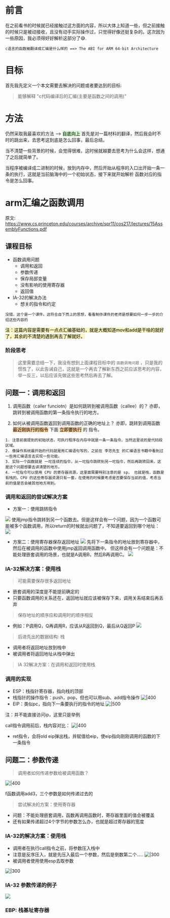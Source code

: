 # 前言
在之前看书的时候就已经接触过这方面的内容，所以大体上知道一些，但之前接触的时候只是被动接收，且没有动手实际操作过，只觉得好像还挺复杂的。这次因为一些原因，我必须得好好解析这部分了😅.

```ad-tip
c语言的函数被翻译成汇编是什么样的 ==> The ABI for ARM 64-bit Architecture
```

# 目标
首先我先定义一个本文需要去解决的问题或者要达到的目标:
> 能够解释 "c代码编译后的汇编(主要是函数之间的调用)" 

# 方法
仍然采取我最喜欢的方法 --> <mark style="background: #BBFABBA6;">自底向上</mark>
首先是对一篇材料的翻译，然后我会时不时的跳出来，去思考这到底是怎么回事，最后总结。

当不清楚一些背景的时候，会觉得很难，这时候就越要去思考为什么会这样，想通了之后就简单了。

当程序被编译成二进制的时候，放到内存中，然后开始从程序的入口出开始一条一条的执行，这就是当前脑海中的一个初始状态，接下来就开始解析 函数对应的指令是怎么回事。

# arm汇编之函数调用
原文: https://www.cs.princeton.edu/courses/archive/spr11/cos217/lectures/15AssemblyFunctions.pdf

## 课程目标
- 函数调用问题
	- 调用和返回
	- 参数传递
	- 保存局部变量
	- 没有影响的使用寄存器
	- 返回值
- IA-32的解决办法
	- 想关的指令和约定

```ad-tip
没错，这个是一个课件。这符合自下而上的思想，看看制作课件的老师是想要如何一步一步的介绍这些内容的
```

<mark style="background: #FFF3A3A6;">注：这篇内容是需要有一点点汇编基础的，就是大概知道mov和add是干啥的就好了，其余的不清楚的遇到再去了解就好。</mark>

### 阶段思考

> 这里需要总结一下，我没有想到上面课程目标中的 `函数调用问题` ，只是我的惯性了，以此告诫自己，这就是一个再去了解新东西之前应该思考的内容，举一反三，以后应该先做这些思考然后再去了解。

## 问题一：调用和返回
1. 调用函数（caller funciotn）是如何跳转到被调用函数（callee）的？
	亦即，跳转到被调用函数的第一条指令执行的地方。

2. 如何从被调用函数返回到调用函数的正确的地址上？
	亦即，跳转到调用函数 <mark style="background: #FFB86CA6;">最近刚执行的指令</mark> 下面 <mark style="background: #FFB86CA6;">立即要执行</mark> 的 指令。

```ad-note
1. 注意前面提到的初始状态，可执行程序在内存中就是一条一条指令，当然这里说的是代码段区域。
2. 像操作系统最开始的代码就是用汇编语句写的，之前在 李忠先生 的汇编语言书籍中看到过一些用汇编语言去实现一些功能。
3. 实际一个函数就是 一坨连续的指令，从一坨指令跳转到另一坨指令，然后再跳转回来，这是这个问题想要去讲清楚的地方。
4. 一坨指令可以使用 CPU 的寄存器资源，这里面需要特别注意的是 sp， 也就是栈，函数是有栈的。CPU 的这些寄存器资源只有一套，在使用的时候要考虑是否要保存当前的值，考虑当前的值是否会被其他地方用到。
```

### 调用和返回的尝试解决方案
- 方案一：使用跳转指令

![](https://raw.githubusercontent.com/later-3/img_picgo/main/img/20221127145032.png)
使用jmp指令跳转到另一个函数去。但是这样会有一个问题，因为一个函数可能被多个函数调用，所以return的时候就出问题了，不知道要返回到哪个地址：
![](https://raw.githubusercontent.com/later-3/img_picgo/main/img/20221127150028.png)

- 方案二：使用寄存器保存返回地址
![](https://raw.githubusercontent.com/later-3/img_picgo/main/img/20221127151207.png)
先将下一条指令的地址放到寄存器中，然后在被调用的函数中使用jmp返回调用函数中。
但这样会有一个问题是：不能处理嵌套调用的场景，也就是A调用B，然后B再调用C。
![](https://raw.githubusercontent.com/later-3/img_picgo/main/img/20221127151933.png)

### IA-32解决方案：使用栈
> 可能需要保存很多返回地址
- 嵌套调用的深度是不能提前确定的
- 只要函数调用的关系还在，返回地址就应该被保存下来，调用关系结束后再丢弃

> 保存地址的顺序应和调用时的顺序相反
- 例如：P调用Q，Q再调用R，应该从R返回到Q，最后从Q返回P
![](https://raw.githubusercontent.com/later-3/img_picgo/main/img/20221127153445.png)

> 后进先出的数据结构: 栈
- 调用者将返回地址放到栈中
- 被调用者将返回地址从栈中弹出

> IA 32解决方案：在调用和返回时使用栈

### 调用的实现
- ESP：栈指针寄存器，指向栈的顶部
- 栈指针的操作指令：push，pop，但也可以用sub、add指令操作
![|400](https://raw.githubusercontent.com/later-3/img_picgo/main/img/20221127155956.png)
- EIP：类似pc，指向下一条要执行的指令的地址
![|500](https://raw.githubusercontent.com/later-3/img_picgo/main/img/20221128214217.png)

注：并不能直接访问ip，这里只是举例

call指令调用前后，栈内容对比：
![|400](https://raw.githubusercontent.com/later-3/img_picgo/main/img/20221128214620.png)
- ret指令，会将old eip弹出栈，并赋值给eip，使eip指向刚刚调用的函数的下一条指令


## 问题二：参数传递
> 调用者如何传递参数给被调用函数？

![|400](https://raw.githubusercontent.com/later-3/img_picgo/main/img/20221128220712.png)

f函数调用add3，三个参数是如何传递过去的

>  尝试解决的方案：使用寄存器

- 问题：不能处理嵌套调用，函数再调用函数时，寄存器里面的值会被覆盖
- 还有如果传递超过4个字节的参数怎么办，也就是超过寄存器的宽度

### IA-32的解决方案：使用栈

- 调用者在执行call指令之前，将参数压入栈中
- 注意是反序压入，就是先压入最后一个参数，然后是倒数第二个.....
![|300](https://raw.githubusercontent.com/later-3/img_picgo/main/img/20221128223343.png)
- 被调用者使用使用esp去取参数

![|300](https://raw.githubusercontent.com/later-3/img_picgo/main/img/20221128223856.png)

### IA-32 参数传递的例子
![](https://raw.githubusercontent.com/later-3/img_picgo/main/img/20221128224055.png)


### EBP: 栈基址寄存器




